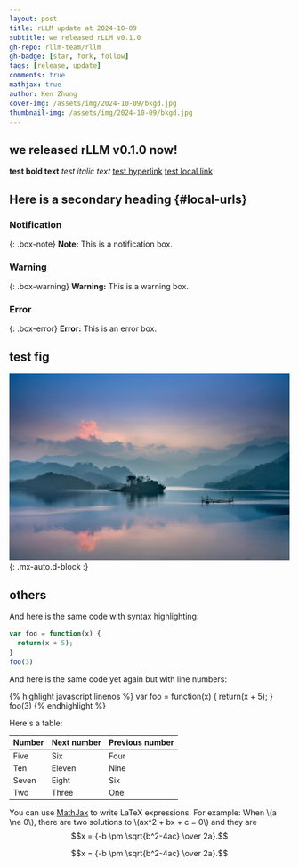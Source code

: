 ```yaml
---
layout: post
title: rLLM update at 2024-10-09
subtitle: we released rLLM v0.1.0
gh-repo: rllm-team/rllm
gh-badge: [star, fork, follow]
tags: [release, update]
comments: true
mathjax: true
author: Ken Zhong
cover-img: /assets/img/2024-10-09/bkgd.jpg
thumbnail-img: /assets/img/2024-10-09/bkgd.jpg
---
```


## we released rLLM v0.1.0 now!

**test bold text**
*test italic text*
[test hyperlink](https://github.com/rllm-team/rllm)
[test local link](#local-urls)

## Here is a secondary heading {#local-urls}

### Notification

{: .box-note}
**Note:** This is a notification box.

### Warning

{: .box-warning}
**Warning:** This is a warning box.

### Error

{: .box-error}
**Error:** This is an error box.

## test fig
![test](assets/img/2024-10-09/test.jpg){: .mx-auto.d-block :}

## others

And here is the same code with syntax highlighting:

```javascript
var foo = function(x) {
  return(x + 5);
}
foo(3)
```

And here is the same code yet again but with line numbers:

{% highlight javascript linenos %}
var foo = function(x) {
  return(x + 5);
}
foo(3)
{% endhighlight %}

Here's a table:

| Number | Next number | Previous number |
| :------ |:--- | :--- |
| Five | Six | Four |
| Ten | Eleven | Nine |
| Seven | Eight | Six |
| Two | Three | One |

You can use [MathJax](https://www.mathjax.org/) to write LaTeX expressions. For example:
When \\(a \ne 0\\), there are two solutions to \\(ax^2 + bx + c = 0\\) and they are $$x = {-b \pm \sqrt{b^2-4ac} \over 2a}.$$

$$x = {-b \pm \sqrt{b^2-4ac} \over 2a}.$$